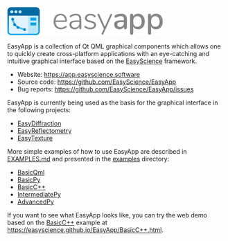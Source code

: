 <img src="https://github.com/EasyScience/EasyApp/blob/examples/resources/images/ea_logo.svg?raw=true" height="65">

EasyApp is a collection of Qt QML graphical components which allows one to quickly create cross-platform applications with an eye-catching and intuitive graphical interface based on the [EasyScience](http://github.com/EasyScience) framework.

* Website: https://app.easyscience.software
* Source code: https://github.com/EasyScience/EasyApp
* Bug reports: https://github.com/EasyScience/EasyApp/issues

EasyApp is currently being used as the basis for the graphical interface in the following projects:

* [EasyDiffraction](http://github.com/EasyScience/EasyDiffraction)
* [EasyReflectometry](http://github.com/EasyScience/EasyReflectometry)
* [EasyTexture](http://github.com/EasyScience/EasyTextureApp)

More simple examples of how to use EasyApp are described in [EXAMPLES.md](EXAMPLES.md) and presented in the [examples](examples) directory:

* [BasicQml](examples/BasicQml)
* [BasicPy](examples/BasicPy)
* [BasicC++](examples/BasicC++)
* [IntermediatePy](examples/IntermediatePy)
* [AdvancedPy](examples/AdvancedPy)

If you want to see what EasyApp looks like, you can try the web demo based on the [BasicC++](examples/BasicC++) example at https://easyscience.github.io/EasyApp/BasicC++.html.
